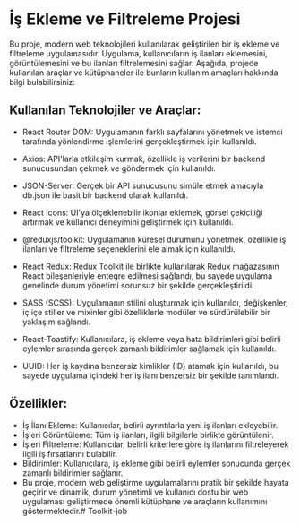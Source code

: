 # İş Ekleme ve Filtreleme Projesi

Bu proje, modern web teknolojileri kullanılarak geliştirilen bir iş ekleme ve filtreleme uygulamasıdır. Uygulama, kullanıcıların iş ilanları eklemesini, görüntülemesini ve bu ilanları filtrelemesini sağlar. Aşağıda, projede kullanılan araçlar ve kütüphaneler ile bunların kullanım amaçları hakkında bilgi bulabilirsiniz:

## Kullanılan Teknolojiler ve Araçlar:
- React Router DOM: Uygulamanın farklı sayfalarını yönetmek ve istemci tarafında yönlendirme işlemlerini gerçekleştirmek için kullanıldı.

- Axios: API'larla etkileşim kurmak, özellikle iş verilerini bir backend sunucusundan çekmek ve göndermek için kullanıldı.

- JSON-Server: Gerçek bir API sunucusunu simüle etmek amacıyla db.json ile basit bir backend olarak kullanıldı.

- React Icons: UI'ya ölçeklenebilir ikonlar eklemek, görsel çekiciliği artırmak ve kullanıcı deneyimini geliştirmek için kullanıldı.

- @reduxjs/toolkit: Uygulamanın küresel durumunu yönetmek, özellikle iş ilanları ve filtreleme seçeneklerini ele almak için kullanıldı.

- React Redux: Redux Toolkit ile birlikte kullanılarak Redux mağazasının React bileşenleriyle entegre edilmesi sağlandı, bu sayede uygulama genelinde durum yönetimi sorunsuz bir şekilde gerçekleştirildi.

- SASS (SCSS): Uygulamanın stilini oluşturmak için kullanıldı, değişkenler, iç içe stiller ve mixinler gibi özelliklerle modüler ve sürdürülebilir bir yaklaşım sağlandı.

- React-Toastify: Kullanıcılara, iş ekleme veya hata bildirimleri gibi belirli eylemler sırasında gerçek zamanlı bildirimler sağlamak için kullanıldı.

- UUID: Her iş kaydına benzersiz kimlikler (ID) atamak için kullanıldı, bu sayede uygulama içindeki her iş ilanı benzersiz bir şekilde tanımlandı.

## Özellikler:

- İş İlanı Ekleme: Kullanıcılar, belirli ayrıntılarla yeni iş ilanları ekleyebilir.
- İşleri Görüntüleme: Tüm iş ilanları, ilgili bilgilerle birlikte görüntülenir.
- İşleri Filtreleme: Kullanıcılar, belirli kriterlere göre iş ilanlarını filtreleyerek ilgili iş fırsatlarını bulabilir.
- Bildirimler: Kullanıcılara, iş ekleme gibi belirli eylemler sonucunda gerçek zamanlı bildirimler sağlanır.
- Bu proje, modern web geliştirme uygulamalarını pratik bir şekilde hayata geçirir ve dinamik, durum yönetimli ve kullanıcı dostu bir web uygulaması geliştirmede önemli kütüphane ve araçların kullanımını göstermektedir.# Toolkit-job
